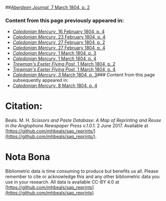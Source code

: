 ##[*Aberdeen Journal*, 7 March 1804, p. 2](https://mhbeals.github.io/sap_html/Aberdeen-Journal/Aberdeen-Journal-7-March-1804-p-2)

### Content from this page previously appeared in:
+ [*Caledonian Mercury*, 16 February 1804, p. 4](https://mhbeals.github.io/sap_html/Caledonian-Mercury/Caledonian-Mercury-16-February-1804-p-4)
+ [*Caledonian Mercury*, 23 February 1804, p. 4](https://mhbeals.github.io/sap_html/Caledonian-Mercury/Caledonian-Mercury-23-February-1804-p-4)
+ [*Caledonian Mercury*, 27 February 1804, p. 2](https://mhbeals.github.io/sap_html/Caledonian-Mercury/Caledonian-Mercury-27-February-1804-p-2)
+ [*Caledonian Mercury*, 27 February 1804, p. 4](https://mhbeals.github.io/sap_html/Caledonian-Mercury/Caledonian-Mercury-27-February-1804-p-4)
+ [*Caledonian Mercury*, 1 March 1804, p. 3](https://mhbeals.github.io/sap_html/Caledonian-Mercury/Caledonian-Mercury-1-March-1804-p-3)
+ [*Caledonian Mercury*, 1 March 1804, p. 4](https://mhbeals.github.io/sap_html/Caledonian-Mercury/Caledonian-Mercury-1-March-1804-p-4)
+ [*Trewman's Exeter Flying Post*, 1 March 1804, p. 2](https://mhbeals.github.io/sap_html/Trewman's-Exeter-Flying-Post/Trewman's-Exeter-Flying-Post-1-March-1804-p-2)
+ [*Trewman's Exeter Flying Post*, 1 March 1804, p. 4](https://mhbeals.github.io/sap_html/Trewman's-Exeter-Flying-Post/Trewman's-Exeter-Flying-Post-1-March-1804-p-4)
+ [*Caledonian Mercury*, 3 March 1804, p. 3](https://mhbeals.github.io/sap_html/Caledonian-Mercury/Caledonian-Mercury-3-March-1804-p-3)### Content from this page subsequently appeared in:
+ [*Caledonian Mercury*, 8 March 1804, p. 4](https://mhbeals.github.io/sap_html/Caledonian-Mercury/Caledonian-Mercury-8-March-1804-p-4)
                    
# Citation: 

Beals. M. H. *Scissors and Paste Database: A Map of Reprinting and Reuse in the Anglophone Newspaper Press v.1.0.1.* 2 June 2017. Available at [https://github.com/mhbeals/sap_reprints/](https://github.com/mhbeals/sap_reprints/). 
                    
# Nota Bona

Bibliometric data is time consuming to produce but benefits us all. Please remember to cite or acknowledge this and any other bibliometric data you use in your research. All data is available CC-BY 4.0 at [https://github.com/mhbeals/sap_reprints](https://github.com/mhbeals/sap_reprints)